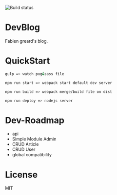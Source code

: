![Build status][travis-image]

# DevBlog
Fabien greard's blog.

# QuickStart

```sh
gulp => watch pug&sass file

npm run start => webpack start default dev server

npm run build => webpack merge/build file on dist

npm run deploy => nodejs server

```

# Dev-Roadmap

* api
* Simple Module Admin
* CRUD Article
* CRUD User
* global compatibility 

# License

MIT

[travis-image]: https://travis-ci.org/FabienGreard/fabiengreard.svg?branch=master
